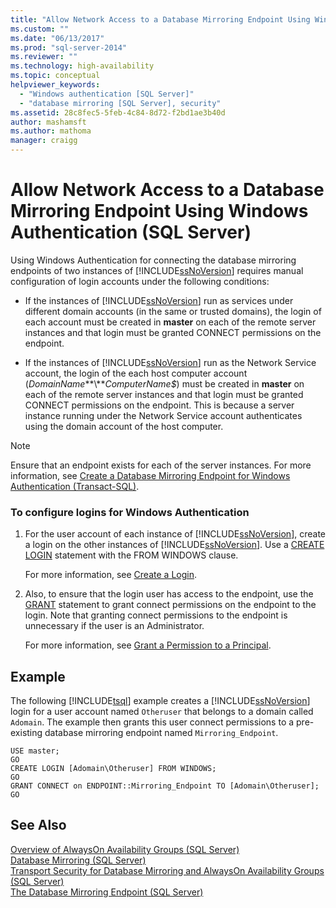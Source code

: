 ```yaml
---
title: "Allow Network Access to a Database Mirroring Endpoint Using Windows Authentication (SQL Server) | Microsoft Docs"
ms.custom: ""
ms.date: "06/13/2017"
ms.prod: "sql-server-2014"
ms.reviewer: ""
ms.technology: high-availability
ms.topic: conceptual
helpviewer_keywords: 
  - "Windows authentication [SQL Server]"
  - "database mirroring [SQL Server], security"
ms.assetid: 28c8fec5-5feb-4c84-8d72-f2bd1ae3b40d
author: mashamsft
ms.author: mathoma
manager: craigg
---
```

# Allow Network Access to a Database Mirroring Endpoint Using Windows Authentication (SQL Server)
  Using Windows Authentication for connecting the database mirroring endpoints of two instances of [!INCLUDE[ssNoVersion](../includes/ssnoversion-md.md)] requires manual configuration of login accounts under the following conditions:  
  
-   If the instances of [!INCLUDE[ssNoVersion](../includes/ssnoversion-md.md)] run as services under different domain accounts (in the same or trusted domains), the login of each account must be created in **master** on each of the remote server instances and that login must be granted CONNECT permissions on the endpoint.  
  
-   If the instances of [!INCLUDE[ssNoVersion](../includes/ssnoversion-md.md)] run as the Network Service account, the login of the each host computer account (*DomainName***\\***ComputerName$*) must be created in **master** on each of the remote server instances and that login must be granted CONNECT permissions on the endpoint. This is because a server instance running under the Network Service account authenticates using the domain account of the host computer.  
  
> [!NOTE]  
>  Ensure that an endpoint exists for each of the server instances. For more information, see [Create a Database Mirroring Endpoint for Windows Authentication &#40;Transact-SQL&#41;](database-mirroring/create-a-database-mirroring-endpoint-for-windows-authentication-transact-sql.md).  
  
### To configure logins for Windows Authentication  
  
1.  For the user account of each instance of [!INCLUDE[ssNoVersion](../includes/ssnoversion-md.md)], create a login on the other instances of [!INCLUDE[ssNoVersion](../includes/ssnoversion-md.md)]. Use a [CREATE LOGIN](/sql/t-sql/statements/create-login-transact-sql) statement with the FROM WINDOWS clause.  
  
     For more information, see [Create a Login](../relational-databases/security/authentication-access/create-a-login.md).  
  
2.  Also, to ensure that the login user has access to the endpoint, use the [GRANT](/sql/t-sql/statements/grant-transact-sql) statement to grant connect permissions on the endpoint to the login. Note that granting connect permissions to the endpoint is unnecessary if the user is an Administrator.  
  
     For more information, see [Grant a Permission to a Principal](../relational-databases/security/authentication-access/grant-a-permission-to-a-principal.md).  
  
## Example  
 The following [!INCLUDE[tsql](../includes/tsql-md.md)] example creates a [!INCLUDE[ssNoVersion](../includes/ssnoversion-md.md)] login for a user account named `Otheruser` that belongs to a domain called `Adomain`. The example then grants this user connect permissions to a pre-existing database mirroring endpoint named `Mirroring_Endpoint`.  
  
```  
USE master;  
GO  
CREATE LOGIN [Adomain\Otheruser] FROM WINDOWS;  
GO  
GRANT CONNECT on ENDPOINT::Mirroring_Endpoint TO [Adomain\Otheruser];  
GO  
```  
  
## See Also  
 [Overview of AlwaysOn Availability Groups &#40;SQL Server&#41;](availability-groups/windows/overview-of-always-on-availability-groups-sql-server.md)   
 [Database Mirroring &#40;SQL Server&#41;](database-mirroring/database-mirroring-sql-server.md)   
 [Transport Security for Database Mirroring and AlwaysOn Availability Groups &#40;SQL Server&#41;](database-mirroring/transport-security-database-mirroring-always-on-availability.md)   
 [The Database Mirroring Endpoint &#40;SQL Server&#41;](database-mirroring/the-database-mirroring-endpoint-sql-server.md)  
  
  
